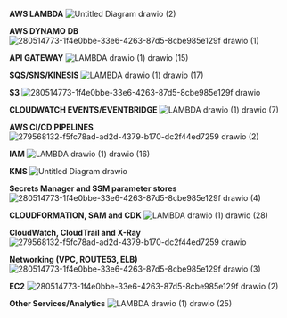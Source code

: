 **AWS LAMBDA**
![Untitled Diagram drawio (2)](https://github.com/souravs17031999/CDA-AWS-DVA-C02/assets/33771969/e390acaf-45bd-47df-b3bf-241dde83fef5)

**AWS DYNAMO DB**
![280514773-1f4e0bbe-33e6-4263-87d5-8cbe985e129f drawio (1)](https://github.com/souravs17031999/CDA-AWS-DVA-C02/assets/33771969/498dba22-dea3-4ca5-bd1a-6b3de8f6fe09)

**API GATEWAY**
![LAMBDA drawio (1) drawio (15)](https://github.com/souravs17031999/CDA-AWS-DVA-C02/assets/33771969/d0f9052a-bac2-4164-8496-40d0c5c76a26)

**SQS/SNS/KINESIS**
![LAMBDA drawio (1) drawio (17)](https://github.com/souravs17031999/CDA-AWS-DVA-C02/assets/33771969/77acaa98-fda7-4345-85aa-c45e3c33f242)

**S3**
![280514773-1f4e0bbe-33e6-4263-87d5-8cbe985e129f drawio](https://github.com/souravs17031999/CDA-AWS-DVA-C02/assets/33771969/43acfba2-e068-4cd9-83be-804b6cfafeaa)

**CLOUDWATCH EVENTS/EVENTBRIDGE**
![LAMBDA drawio (1) drawio (7)](https://github.com/souravs17031999/CDA-AWS-DVA-C02/assets/33771969/a0ae30cc-1def-4470-a54a-29c86ea36490)

**AWS CI/CD PIPELINES**
![279568132-f5fc78ad-ad2d-4379-b170-dc2f44ed7259 drawio (2)](https://github.com/souravs17031999/CDA-AWS-DVA-C02/assets/33771969/e1b964e0-4afe-483e-945b-acdfddbeec31)

**IAM**
![LAMBDA drawio (1) drawio (16)](https://github.com/souravs17031999/CDA-AWS-DVA-C02/assets/33771969/08766da9-550e-452f-afad-9654a990eded)

**KMS**
![Untitled Diagram drawio](https://github.com/souravs17031999/CDA-AWS-DVA-C02/assets/33771969/d1c7bd80-b535-4460-b11d-d8242aeb4895)

**Secrets Manager and SSM parameter stores**
![280514773-1f4e0bbe-33e6-4263-87d5-8cbe985e129f drawio (4)](https://github.com/souravs17031999/CDA-AWS-DVA-C02/assets/33771969/5d7757f7-1456-4edd-b05a-d58541faa717)

**CLOUDFORMATION, SAM and CDK**
![LAMBDA drawio (1) drawio (28)](https://github.com/souravs17031999/CDA-AWS-DVA-C02/assets/33771969/e6c02aa7-9a86-4878-b72a-9bc94dd37378)

**CloudWatch, CloudTrail and X-Ray**
![279568132-f5fc78ad-ad2d-4379-b170-dc2f44ed7259 drawio](https://github.com/souravs17031999/CDA-AWS-DVA-C02/assets/33771969/f516763b-69b6-4095-a7de-eb9fafc0f67a)

**Networking (VPC, ROUTE53, ELB)**
![280514773-1f4e0bbe-33e6-4263-87d5-8cbe985e129f drawio (3)](https://github.com/souravs17031999/CDA-AWS-DVA-C02/assets/33771969/a672b62d-e4d0-4002-a05e-81000fd6cd37)

**EC2**
![280514773-1f4e0bbe-33e6-4263-87d5-8cbe985e129f drawio (2)](https://github.com/souravs17031999/CDA-AWS-DVA-C02/assets/33771969/8d6bf962-b797-4657-ae49-2c2d8f4697f9)

**Other Services/Analytics**
![LAMBDA drawio (1) drawio (25)](https://github.com/souravs17031999/CDA-AWS-DVA-C02/assets/33771969/f1d966e3-569e-42c8-81b9-59926d526cb8)
